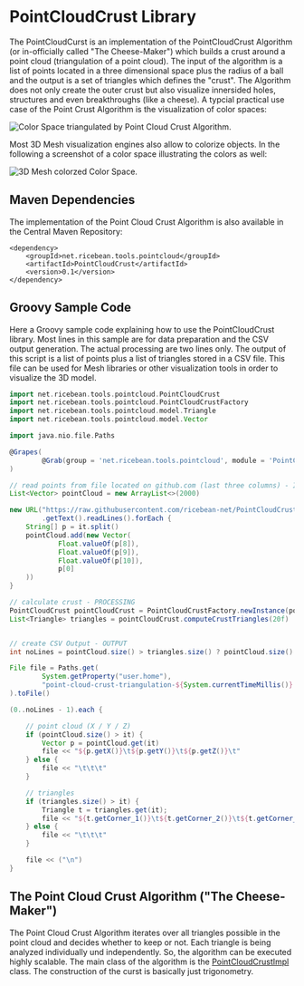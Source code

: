 # PointCloudCrust Library
The PointCloudCurst is an implementation of the PointCloudCrust Algorithm (or in-officially called "The Cheese-Maker") which builds a crust around a point cloud (triangulation of a point cloud). The input of the algorithm is a list of points located in a three dimensional space plus the radius of a ball and the output is a set of triangles which defines the "crust".
The Algorithm does not only create the outer crust but also visualize innersided holes, structures and even breakthroughs (like a cheese). A typcial practical use case of the Point Crust Algorithm is the visualization of color spaces:

![Color Space triangulated by Point Cloud Crust Algorithm.](https://github.com/ricebean-net/PointCloudCrust/blob/master/docs/point-cloud-crust-algorithm.png "Color Space triangulated by Point Cloud Crust Algorithm.")

Most 3D Mesh visualization engines also allow to colorize objects. In the following a screenshot of a color space illustrating the colors as well:

![3D Mesh colorzed Color Space.](https://github.com/ricebean-net/PointCloudCrust/blob/master/docs/colorspace.png "3D Mesh colorzed Color Space.")


## Maven Dependencies
The implementation of the Point Cloud Crust Algorithm is also available in the Central Maven Repository:
```
<dependency>
    <groupId>net.ricebean.tools.pointcloud</groupId>
    <artifactId>PointCloudCrust</artifactId>
    <version>0.1</version>
</dependency>
```

## Groovy Sample Code
Here a Groovy sample code explaining how to use the PointCloudCrust library. Most lines in this sample are for data preparation and the CSV output generation. The actual processing are two lines only.
The output of this script is a list of points plus a list of triangles stored in a CSV file. This file can be used for Mesh libraries or other visualization tools in order to visualize the 3D model.

```groovy
import net.ricebean.tools.pointcloud.PointCloudCrust
import net.ricebean.tools.pointcloud.PointCloudCrustFactory
import net.ricebean.tools.pointcloud.model.Triangle
import net.ricebean.tools.pointcloud.model.Vector

import java.nio.file.Paths

@Grapes(
        @Grab(group = 'net.ricebean.tools.pointcloud', module = 'PointCloudCrust', version = '0.1')
)

// read points from file located on github.com (last three columns) - INPUT
List<Vector> pointCloud = new ArrayList<>(2000)

new URL("https://raw.githubusercontent.com/ricebean-net/PointCloudCrust/master/src/test/resources/point_cloud_1.txt")
        .getText().readLines().forEach {
    String[] p = it.split()
    pointCloud.add(new Vector(
            Float.valueOf(p[8]),
            Float.valueOf(p[9]),
            Float.valueOf(p[10]),
            p[0]
    ))
}

// calculate crust - PROCESSING
PointCloudCrust pointCloudCrust = PointCloudCrustFactory.newInstance(pointCloud)
List<Triangle> triangles = pointCloudCrust.computeCrustTriangles(20f)


// create CSV Output - OUTPUT
int noLines = pointCloud.size() > triangles.size() ? pointCloud.size() : triangles.size();

File file = Paths.get(
        System.getProperty("user.home"),
        "point-cloud-crust-triangulation-${System.currentTimeMillis()}.csv"
).toFile()

(0..noLines - 1).each {

    // point cloud (X / Y / Z)
    if (pointCloud.size() > it) {
        Vector p = pointCloud.get(it)
        file << "${p.getX()}\t${p.getY()}\t${p.getZ()}\t"
    } else {
        file << "\t\t\t"
    }

    // triangles
    if (triangles.size() > it) {
        Triangle t = triangles.get(it);
        file << "${t.getCorner_1()}\t${t.getCorner_2()}\t${t.getCorner_3()}\t"
    } else {
        file << "\t\t\t"
    }

    file << ("\n")
}
```

## The Point Cloud Crust Algorithm ("The Cheese-Maker")
The Point Cloud Crust Algorithm iterates over all triangles possible in the point cloud and decides whether to keep or not. Each triangle is being analyzed individually und independently. So, the algorithm can be executed highly scalable. The main class of the algorithm is the [PointCloudCrustImpl](https://github.com/ricebean-net/PointCloudCrust/blob/master/src/main/java/net/ricebean/tools/pointcloud/PointCloudCrustImpl.java) class. The construction of the curst is basically just trigonometry.

